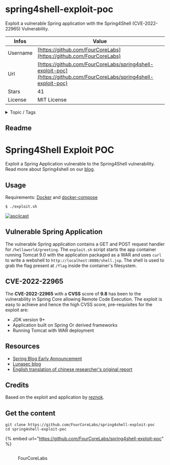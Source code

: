 # spring4shell-exploit-poc

Exploit a vulnerable Spring application with the Spring4Shell (CVE-2022-22965) Vulnerability.

| Infos    | Value                                                              |
| -------- | -------------------------------------------------------------------|
| Username | [https://github.com/FourCoreLabs](https://github.com/FourCoreLabs) |
| Url      | [https://github.com/FourCoreLabs/spring4shell-exploit-poc](https://github.com/FourCoreLabs/spring4shell-exploit-poc)                                               |
| Stars    | 41                                                          |
| License  | MIT License                                                        |

<details>

<summary>Topic / Tags</summary>



</details>

## Readme

# Spring4Shell Exploit POC

Exploit a Spring Application vulnerable to the Spring4Shell vulnerability. Read more about Spring4shell on our [blog](https://fourcore.io/blogs/spring4shell-zero-day-rce-spring-framework).

## Usage

Requirements: [Docker](https://docs.docker.com/engine/install/) and [docker-compose](https://docs.docker.com/compose/install/)

```
$ ./exploit.sh 
```

[![asciicast](https://asciinema.org/a/INYFtvNtAahfzJpJVAgTTI9EW.svg)](https://asciinema.org/a/INYFtvNtAahfzJpJVAgTTI9EW)

## Vulnerable Spring Application

The vulnerable Spring application contains a GET and POST request handler for `/helloworld/greeting`. The `exploit.sh` script starts the app container running Tomcat 9.0 with the application packaged as a WAR and uses `curl` to write a webshell to `http://localhost:8080/shell.jsp`. The shell is used to grab the flag present at `/flag` inside the container's filesystem.

## CVE-2022-22965

The **CVE-2022-22965** with a **CVSS** score of **9.8** has been to the vulnerability in Spring Core allowing Remote Code Execution. The exploit is easy to achieve and hence the high CVSS score, pre-requisites for the exploit are:

- JDK version 9+
- Application built on Spring Or derived frameworks
- Running Tomcat with WAR deployment

## Resources

- [Spring Blog Early Announcement](https://spring.io/blog/2022/03/31/spring-framework-rce-early-announcement)
- [Lunasec blog](https://www.lunasec.io/docs/blog/spring-rce-vulnerabilities/)
- [English translation of chinese researcher's original report](https://github.com/tweedge/springcore-0day-en)

## Credits

Based on the exploit and application by [reznok](https://github.com/reznok/Spring4Shell-POC).



## Get the content

```
git clone https://github.com/FourCoreLabs/spring4shell-exploit-poc
cd spring4shell-exploit-poc
```

{% embed url="https://github.com/FourCoreLabs/spring4shell-exploit-poc" %}

<figure><img src="https://avatars.githubusercontent.com/u/75159435?v=4" alt=""><figcaption><p>FourCoreLabs</p></figcaption></figure>
